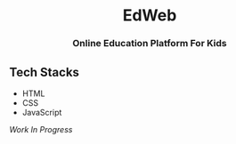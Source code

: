 <div align ='center'>
  
# EdWeb
  
  ### Online Education Platform For Kids

  
  </div>



## Tech Stacks

+ HTML
+ CSS
+ JavaScript

*Work In Progress*
